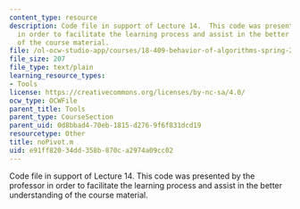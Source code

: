 ```yaml
---
content_type: resource
description: Code file in support of Lecture 14.  This code was presented by the professor
  in order to facilitate the learning process and assist in the better understanding
  of the course material.
file: /ol-ocw-studio-app/courses/18-409-behavior-of-algorithms-spring-2002/e91ff82034dd358b870ca2974a09cc02_noPivot.m
file_size: 207
file_type: text/plain
learning_resource_types:
- Tools
license: https://creativecommons.org/licenses/by-nc-sa/4.0/
ocw_type: OCWFile
parent_title: Tools
parent_type: CourseSection
parent_uid: 0d8bbad4-70eb-1815-d276-9f6f831dcd19
resourcetype: Other
title: noPivot.m
uid: e91ff820-34dd-358b-870c-a2974a09cc02
---
```

Code file in support of Lecture 14.  This code was presented by the professor in order to facilitate the learning process and assist in the better understanding of the course material.